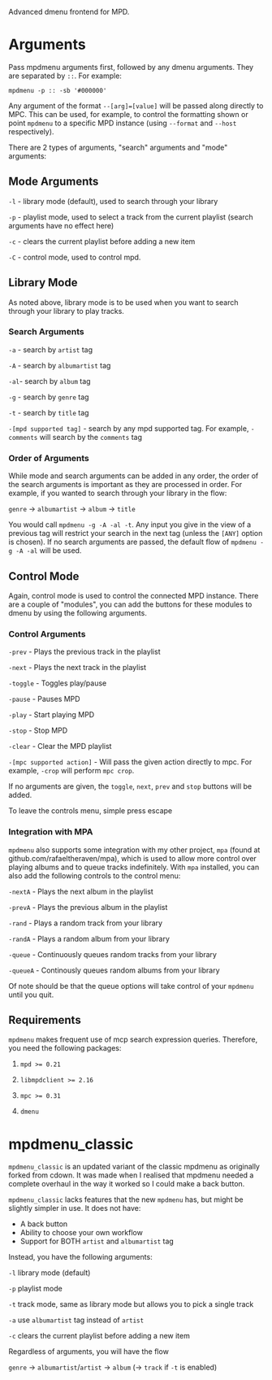 Advanced dmenu frontend for MPD.

# Arguments

Pass mpdmenu arguments first, followed by any dmenu arguments. They are separated by `::`. For example:

    mpdmenu -p :: -sb '#000000'

Any argument of the format `--[arg]=[value]` will be passed along directly to MPC. This can be used, for example, to control
the formatting shown or point `mpdmenu` to a specific MPD instance (using `--format` and `--host` respectively).

There are 2 types of arguments, "search" arguments and "mode" arguments:

## Mode Arguments
`-l` - library mode (default), used to search through your library

`-p` - playlist mode, used to select a track from the current playlist (search arguments have no effect here)

`-c` - clears the current playlist before adding a new item

`-C` - control mode, used to control mpd.

## Library Mode
As noted above, library mode is to be used when you want to search through your library to play tracks.

### Search Arguments
`-a` - search by `artist` tag

`-A` - search by `albumartist` tag

`-al`- search by `album` tag

`-g` - search by `genre` tag

`-t` - search by `title` tag

`-[mpd supported tag]` - search by any mpd supported tag. For example, `-comments` will search by the `comments` tag

### Order of Arguments
While mode and search arguments can be added in any order, the order of the search arguments is important
as they are processed in order. For example, if you wanted to search through your library in the flow:

`genre` -> `albumartist` -> `album` -> `title`

You would call `mpdmenu -g -A -al -t`. Any input you give in the view of a previous tag will restrict your
search in the next tag (unless the `[ANY]` option is chosen). If no search arguments are passed, the default flow of 
`mpdmenu -g -A -al` will be used.

## Control Mode
Again, control mode is used to control the connected MPD instance. There are a couple of "modules", you can add the buttons
for these modules to dmenu by using the following arguments.

### Control Arguments
`-prev` - Plays the previous track in the playlist

`-next` - Plays the next track in the playlist

`-toggle` - Toggles play/pause

`-pause` - Pauses MPD

`-play` - Start playing MPD

`-stop` - Stop MPD

`-clear` - Clear the MPD playlist

`-[mpc supported action]` - Will pass the given action directly to mpc. For example, `-crop` will perform `mpc crop`.

If no arguments are given, the `toggle`, `next`, `prev` and `stop` buttons will be added.

To leave the controls menu, simple press escape

### Integration with MPA
`mpdmenu` also supports some integration with my other project, `mpa` (found at github.com/rafaeltheraven/mpa), which is
used to allow more control over playing albums and to queue tracks indefinitely. With `mpa` installed, you can also
add the following controls to the control menu:

`-nextA` - Plays the next album in the playlist

`-prevA` - Plays the previous album in the playlist

`-rand` - Plays a random track from your library

`-randA` - Plays a random album from your library

`-queue` - Continuously queues random tracks from your library

`-queueA` - Continously queues random albums from your library

Of note should be that the queue options will take control of your `mpdmenu` until you quit.

## Requirements
`mpdmenu` makes frequent use of mcp search expression queries. Therefore, you need the following packages:

1. `mpd >= 0.21`

2. `libmpdclient >= 2.16`

3. `mpc >= 0.31`

4. `dmenu`

# mpdmenu_classic

`mpdmenu_classic` is an updated variant of the classic mpdmenu as originally forked from cdown. 
It was made when I realised that mpdmenu needed a complete overhaul in the way it worked so I could make a back button.

`mpdmenu_classic` lacks features that the new `mpdmenu` has, but might be slightly simpler in use. It does not have:

* A back button
* Ability to choose your own workflow
* Support for BOTH `artist` and `albumartist` tag

Instead, you have the following arguments:

`-l` library mode (default)

`-p` playlist mode

`-t` track mode, same as library mode but allows you to pick a single track

`-a` use `albumartist` tag instead of `artist`

`-c` clears the current playlist before adding a new item

Regardless of arguments, you will have the flow

`genre` -> `albumartist`/`artist` -> `album` (-> `track` if `-t` is enabled)
